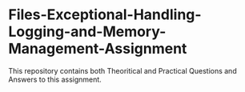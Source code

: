# Files-Exceptional-Handling-Logging-and-Memory-Management-Assignment
This repository contains both Theoritical and Practical Questions and Answers to this assignment.
